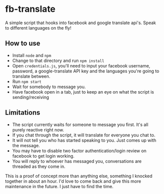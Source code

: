 # fb-translate
A simple script that hooks into facebook and google translate api's. Speak to different languages on the fly!

## How to use ##
- Install `node` and `npm`
- Change to that directory and run `npm install`
- Open `credentials.js`, you'll need to input your facebook username, password, a google-translate API key and the languages you're going to translate between.
- Run `npm start`
- Wait for somebody to message you.
- Have facebook open in a tab, just to keep an eye on what the script is sending/receiving

## Limitations ##
- The script currently waits for someone to message you first. It's all purely reactive right now.
- If you chat through the script, it will translate for everyone you chat to.
- It will not tell you who has started speaking to you. Just comes up with the message.
- You may have to disable two factor authentication/login review on facebook to get login working.
- You will reply to whoever has messaged you, conversations are threaded as they come in.

This is a proof of concept more than anything else, something I knocked together in about an hour. I'd love to come back and give this more maintenance in the future. I just have to find the time.
